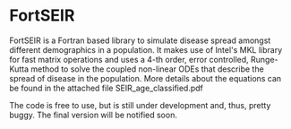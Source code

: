 # FortSEIR
FortSEIR is a Fortran based library to simulate disease spread amongst different demographics in a population. It makes use of Intel's MKL library for fast matrix operations and uses a 4-th order, error controlled, Runge-Kutta method to solve the coupled non-linear ODEs that describe the spread of disease in the population. More details about the equations can be found in the attached file SEIR_age_classified.pdf

The code is free to use, but is still under development and, thus, pretty buggy. The final version will be notified soon.
